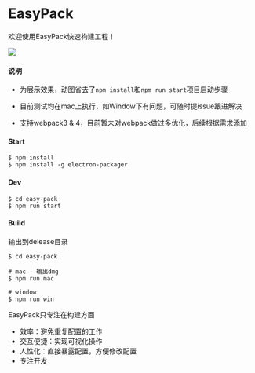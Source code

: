 # EasyPack

欢迎使用EasyPack快速构建工程！

![](http://ww1.sinaimg.cn/large/63885f75ly1frop6ksix3g20g80mqwns.gif)

#### 说明

* 为展示效果，动图省去了`npm install`和`npm run start`项目启动步骤

* 目前测试均在mac上执行，如Window下有问题，可随时提issue跟进解决

* 支持webpack3 & 4，目前暂未对webpack做过多优化，后续根据需求添加

  

#### Start

```
$ npm install
$ npm install -g electron-packager
```



#### Dev

```
$ cd easy-pack
$ npm run start
```



#### Build

输出到delease目录

```
$ cd easy-pack

# mac - 输出dmg
$ npm run mac

# window
$ npm run win

```



EasyPack只专注在构建方面

- 效率：避免重复配置的工作
- 交互便捷：实现可视化操作
- 人性化：直接暴露配置，方便修改配置
- 专注开发


